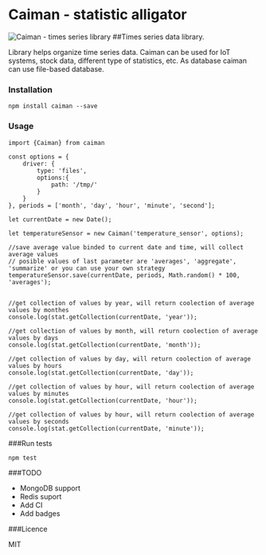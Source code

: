 # Caiman - statistic alligator
![Caiman - times series library](https://rawgit.com/kucherenko/caiman/master/caiman.svg)
##Times series data library.

Library helps organize time series data. Caiman can be used for IoT systems,
stock data, different type of statistics, etc. As database caiman can use file-based database.

### Installation

```
npm install caiman --save
```

### Usage
```
import {Caiman} from caiman

const options = {
    driver: {
        type: 'files',
        options:{
            path: '/tmp/'
        }
    }
}, periods = ['month', 'day', 'hour', 'minute', 'second'];
 
let currentDate = new Date();

let temperatureSensor = new Caiman('temperature_sensor', options);

//save average value binded to current date and time, will collect average values
// posible values of last parameter are 'averages', 'aggregate', 'summarize' or you can use your own strategy
temperatureSensor.save(currentDate, periods, Math.random() * 100, 'averages');


//get collection of values by year, will return coolection of average values by monthes
console.log(stat.getCollection(currentDate, 'year'));

//get collection of values by month, will return coolection of average values by days
console.log(stat.getCollection(currentDate, 'month'));

//get collection of values by day, will return coolection of average values by hours 
console.log(stat.getCollection(currentDate, 'day'));

//get collection of values by hour, will return coolection of average values by minutes
console.log(stat.getCollection(currentDate, 'hour'));

//get collection of values by hour, will return coolection of average values by seconds
console.log(stat.getCollection(currentDate, 'minute'));

```

###Run tests
```
npm test
```
###TODO
 - MongoDB support
 - Redis suport
 - Add CI
 - Add badges
 
###Licence 

MIT
